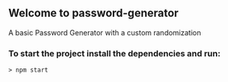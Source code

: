 

## Welcome to password-generator
A basic Password Generator with a custom randomization

### To start the project install the dependencies and run: 
    > npm start

